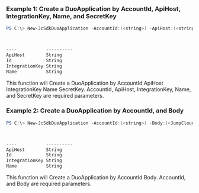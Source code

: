 ### Example 1: Create a DuoApplication by AccountId, ApiHost, IntegrationKey, Name, and SecretKey
```powershell
PS C:\> New-JcSdkDuoApplication -AccountId:(<string>) -ApiHost:(<string>) -IntegrationKey:(<string>) -Name:(<string>) -SecretKey:(<string>)



----           ----------
ApiHost        String
Id             String
IntegrationKey String
Name           String


```

This function will Create a DuoApplication by AccountId ApiHost IntegrationKey Name SecretKey. AccountId, ApiHost, IntegrationKey, Name, and SecretKey are required parameters.

### Example 2: Create a DuoApplication by AccountId, and Body
```powershell
PS C:\> New-JcSdkDuoApplication -AccountId:(<string>) -Body:(<JumpCloud.SDK.V2.Models.DuoApplicationReq>)



----           ----------
ApiHost        String
Id             String
IntegrationKey String
Name           String


```

This function will Create a DuoApplication by AccountId Body. AccountId, and Body are required parameters.


